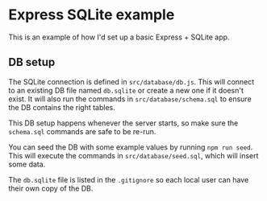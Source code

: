 # Express SQLite example

This is an example of how I'd set up a basic Express + SQLite app.

## DB setup

The SQLite connection is defined in `src/database/db.js`. This will connect to an existing DB file named `db.sqlite` or create a new one if it doesn't exist. It will also run the commands in `src/database/schema.sql` to ensure the DB contains the right tables.

This DB setup happens whenever the server starts, so make sure the `schema.sql` commands are safe to be re-run.

You can seed the DB with some example values by running `npm run seed`. This will execute the commands in `src/database/seed.sql`, which will insert some data.

The `db.sqlite` file is listed in the `.gitignore` so each local user can have their own copy of the DB.
